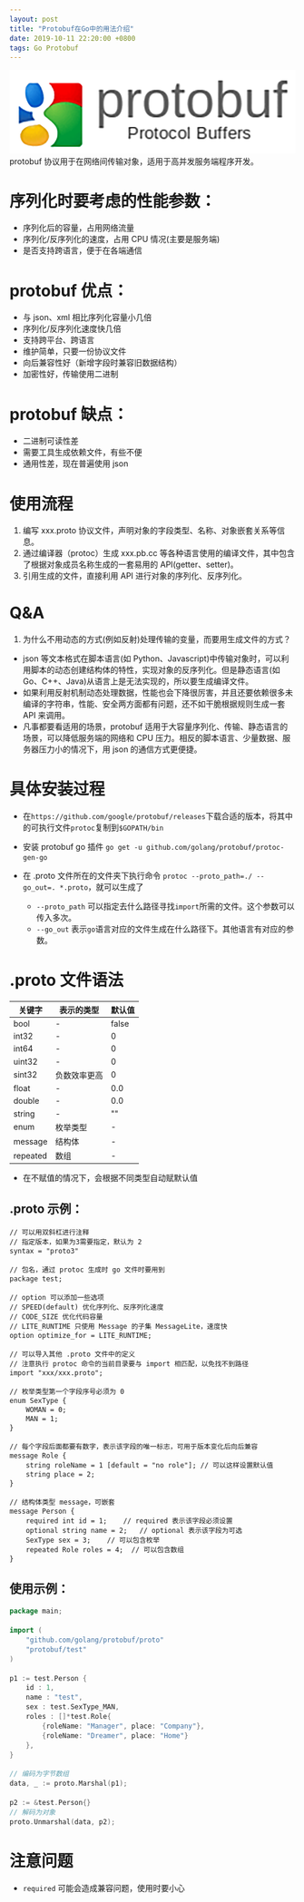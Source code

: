 ```yaml
---
layout: post
title: "Protobuf在Go中的用法介绍"
date: 2019-10-11 22:20:00 +0800
tags: Go Protobuf
---
```


![protobuf](/assets/images/2019-10-11-Go_Protobuf_1.png)
protobuf 协议用于在网络间传输对象，适用于高并发服务端程序开发。

# 序列化时要考虑的性能参数：

- 序列化后的容量，占用网络流量
- 序列化/反序列化的速度，占用 CPU 情况(主要是服务端)
- 是否支持跨语言，便于在各端通信

# protobuf 优点：

- 与 json、xml 相比序列化容量小几倍
- 序列化/反序列化速度快几倍
- 支持跨平台、跨语言
- 维护简单，只要一份协议文件
- 向后兼容性好（新增字段时兼容旧数据结构）
- 加密性好，传输使用二进制

# protobuf 缺点：

- 二进制可读性差
- 需要工具生成依赖文件，有些不便
- 通用性差，现在普遍使用 json

# 使用流程

1. 编写 xxx.proto 协议文件，声明对象的字段类型、名称、对象嵌套关系等信息。
2. 通过编译器（protoc）生成 xxx.pb.cc 等各种语言使用的编译文件，其中包含了根据对象成员名称生成的一套易用的 API(getter、setter)。
3. 引用生成的文件，直接利用 API 进行对象的序列化、反序列化。

# Q&A

1. 为什么不用动态的方式(例如反射)处理传输的变量，而要用生成文件的方式？

- json 等文本格式在脚本语言(如 Python、Javascript)中传输对象时，可以利用脚本的动态创建结构体的特性，实现对象的反序列化。但是静态语言(如 Go、C++、Java)从语言上是无法实现的，所以要生成编译文件。
- 如果利用反射机制动态处理数据，性能也会下降很厉害，并且还要依赖很多未编译的字符串，性能、安全两方面都有问题，还不如干脆根据规则生成一套 API 来调用。
- 凡事都要看适用的场景，protobuf 适用于大容量序列化、传输、静态语言的场景，可以降低服务端的网络和 CPU 压力。相反的脚本语言、少量数据、服务器压力小的情况下，用 json 的通信方式更便捷。

# 具体安装过程

- 在`https://github.com/google/protobuf/releases`下载合适的版本，将其中的可执行文件`protoc`复制到`$GOPATH/bin`

- 安装 protobuf go 插件 `go get -u github.com/golang/protobuf/protoc-gen-go`

- 在 .proto 文件所在的文件夹下执行命令 `protoc --proto_path=./ --go_out=. *.proto`，就可以生成了
  - `--proto_path` 可以指定去什么路径寻找`import`所需的文件。这个参数可以传入多次。
  - `--go_out` 表示`go`语言对应的文件生成在什么路径下。其他语言有对应的参数。

# .proto 文件语法

| 关键字   | 表示的类型   | 默认值 |
| -------- | ------------ | ------ |
| bool     | -            | false  |
| int32    | -            | 0      |
| int64    | -            | 0      |
| uint32   | -            | 0      |
| sint32   | 负数效率更高 | 0      |
| float    | -            | 0.0    |
| double   | -            | 0.0    |
| string   | -            | ""     |
| enum     | 枚举类型     | -      |
| message  | 结构体       | -      |
| repeated | 数组         | -      |

- 在不赋值的情况下，会根据不同类型自动赋默认值

## .proto 示例：

```proto3
// 可以用双斜杠进行注释
// 指定版本，如果为3需要指定，默认为 2
syntax = "proto3"

// 包名，通过 protoc 生成时 go 文件时要用到
package test;

// option 可以添加一些选项
// SPEED(default) 优化序列化、反序列化速度
// CODE_SIZE 优化代码容量
// LITE_RUNTIME 只使用 Message 的子集 MessageLite，速度快
option optimize_for = LITE_RUNTIME;

// 可以导入其他 .proto 文件中的定义
// 注意执行 protoc 命令的当前目录要与 import 相匹配，以免找不到路径
import "xxx/xxx.proto";

// 枚举类型第一个字段序号必须为 0
enum SexType {
    WOMAN = 0;
    MAN = 1;
}

// 每个字段后面都要有数字，表示该字段的唯一标志，可用于版本变化后向后兼容
message Role {
    string roleName = 1 [default = "no role"]; // 可以这样设置默认值
    string place = 2;
}

// 结构体类型 message，可嵌套
message Person {
    required int id = 1;    // required 表示该字段必须设置
    optional string name = 2;   // optional 表示该字段为可选
    SexType sex = 3;    // 可以包含枚举
    repeated Role roles = 4;  // 可以包含数组
}
```

## 使用示例：

```go
package main;

import (
    "github.com/golang/protobuf/proto"
    "protobuf/test"
)

p1 := test.Person {
    id : 1,
    name : "test",
    sex : test.SexType_MAN,
    roles : []*test.Role{
        {roleName: "Manager", place: "Company"},
        {roleName: "Dreamer", place: "Home"}
    },
}

// 编码为字节数组
data, _ := proto.Marshal(p1);

p2 := &test.Person{}
// 解码为对象
proto.Unmarshal(data, p2);
```

# 注意问题

- `required` 可能会造成兼容问题，使用时要小心
